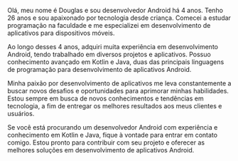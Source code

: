 Olá, meu nome é Douglas e sou desenvolvedor Android há 4 anos. Tenho 26 anos e sou apaixonado por tecnologia desde criança. Comecei a estudar programação na faculdade e me especializei em desenvolvimento de aplicativos para dispositivos móveis.

Ao longo desses 4 anos, adquiri muita experiência em desenvolvimento Android, tendo trabalhado em diversos projetos e aplicativos. Possuo conhecimento avançado em Kotlin e Java, duas das principais linguagens de programação para desenvolvimento de aplicativos Android.

Minha paixão por desenvolvimento de aplicativos me leva constantemente a buscar novos desafios e oportunidades para aprimorar minhas habilidades. Estou sempre em busca de novos conhecimentos e tendências em tecnologia, a fim de entregar os melhores resultados aos meus clientes e usuários.

Se você está procurando um desenvolvedor Android com experiência e conhecimento em Kotlin e Java, fique à vontade para entrar em contato comigo. Estou pronto para contribuir com seu projeto e oferecer as melhores soluções em desenvolvimento de aplicativos Android.
